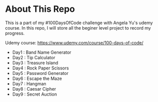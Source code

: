# About This Repo

This is a part of my #100DaysOfCode challenge with Angela Yu's udemy course.
In this repo, I will store all the beginer level project to record my progress.

Udemy course: https://www.udemy.com/course/100-days-of-code/

- Day1 : Band Name Generator
- Day2 : Tip Calculator
- Day3 : Treasure Island
- Day4 : Rock Paper Scissors
- Day5 : Password Generator
- Day6 : Escape the Maze
- Day7 : Hangman
- Day8 : Caesar Cipher
- Day9 : Secret Auction
